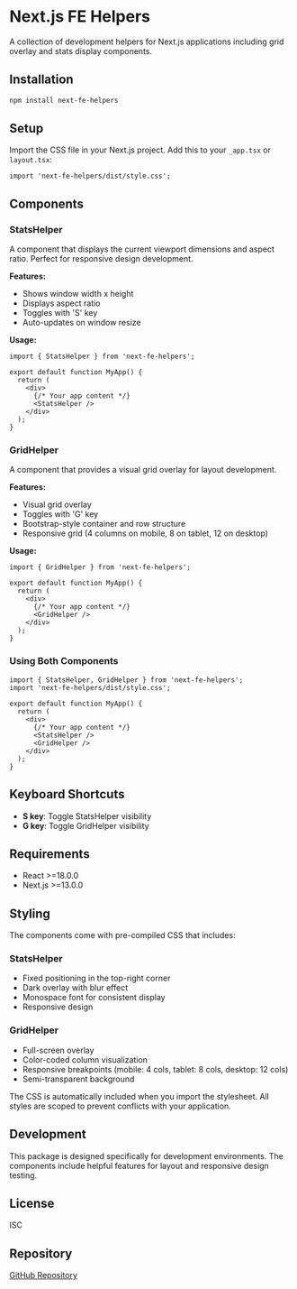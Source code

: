 # Next.js FE Helpers

A collection of development helpers for Next.js applications including grid overlay and stats display components.

## Installation

```bash
npm install next-fe-helpers
```

## Setup

Import the CSS file in your Next.js project. Add this to your `_app.tsx` or `layout.tsx`:

```tsx
import 'next-fe-helpers/dist/style.css';
```

## Components

### StatsHelper

A component that displays the current viewport dimensions and aspect ratio. Perfect for responsive design development.

**Features:**
- Shows window width x height
- Displays aspect ratio
- Toggles with 'S' key
- Auto-updates on window resize

**Usage:**
```tsx
import { StatsHelper } from 'next-fe-helpers';

export default function MyApp() {
  return (
    <div>
      {/* Your app content */}
      <StatsHelper />
    </div>
  );
}
```

### GridHelper

A component that provides a visual grid overlay for layout development.

**Features:**
- Visual grid overlay
- Toggles with 'G' key
- Bootstrap-style container and row structure
- Responsive grid (4 columns on mobile, 8 on tablet, 12 on desktop)

**Usage:**
```tsx
import { GridHelper } from 'next-fe-helpers';

export default function MyApp() {
  return (
    <div>
      {/* Your app content */}
      <GridHelper />
    </div>
  );
}
```

### Using Both Components

```tsx
import { StatsHelper, GridHelper } from 'next-fe-helpers';
import 'next-fe-helpers/dist/style.css';

export default function MyApp() {
  return (
    <div>
      {/* Your app content */}
      <StatsHelper />
      <GridHelper />
    </div>
  );
}
```

## Keyboard Shortcuts

- **S key**: Toggle StatsHelper visibility
- **G key**: Toggle GridHelper visibility

## Requirements

- React >=18.0.0
- Next.js >=13.0.0

## Styling

The components come with pre-compiled CSS that includes:

### StatsHelper
- Fixed positioning in the top-right corner
- Dark overlay with blur effect
- Monospace font for consistent display
- Responsive design

### GridHelper
- Full-screen overlay
- Color-coded column visualization
- Responsive breakpoints (mobile: 4 cols, tablet: 8 cols, desktop: 12 cols)
- Semi-transparent background

The CSS is automatically included when you import the stylesheet. All styles are scoped to prevent conflicts with your application.

## Development

This package is designed specifically for development environments. The components include helpful features for layout and responsive design testing.

## License

ISC

## Repository

[GitHub Repository](https://github.com/YassineGallaoui/next-fe-helpers)